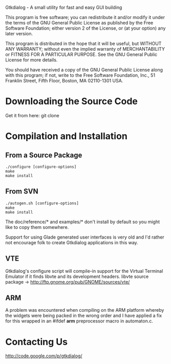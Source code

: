Gtkdialog - A small utility for fast and easy GUI building

This program is free software; you can redistribute it and/or modify
it under the terms of the GNU General Public License as published by
the Free Software Foundation; either version 2 of the License, or
(at your option) any later version.

This program is distributed in the hope that it will be useful,
but WITHOUT ANY WARRANTY; without even the implied warranty of
MERCHANTABILITY or FITNESS FOR A PARTICULAR PURPOSE.  See the
GNU General Public License for more details.

You should have received a copy of the GNU General Public License along
with this program; if not, write to the Free Software Foundation, Inc.,
51 Franklin Street, Fifth Floor, Boston, MA 02110-1301 USA.

Downloading the Source Code
===========================

Get it from here:
    git clone

Compilation and Installation
============================

From a Source Package
---------------------

    ./configure [configure-options]
    make
    make install

From SVN
--------

    ./autogen.sh [configure-options]
    make
    make install

The doc/reference/* and examples/* don't install by default so you might
like to copy them somewhere.

Support for using Glade generated user interfaces is very old and I'd
rather not encourage folk to create Gtkdialog applications in this way.

VTE
---
Gtkdialog's configure script will compile-in support for the Virtual
Terminal Emulator if it finds libvte and its development headers.
libvte source package -> http://ftp.gnome.org/pub/GNOME/sources/vte/

ARM
---
A problem was encountered when compiling on the ARM platform whereby the
widgets were being packed in the wrong order and I have applied a fix for
this wrapped in an #ifdef __arm__ preprocessor macro in automaton.c.

Contacting Us
=============

http://code.google.com/p/gtkdialog/

